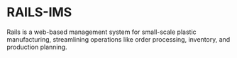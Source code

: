 # RAILS-IMS
Rails is a web-based management system for small-scale plastic manufacturing, streamlining operations like order processing, inventory, and production planning.
<br>
